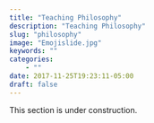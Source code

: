 ```yaml
---
title: "Teaching Philosophy"
description: "Teaching Philosophy"
slug: "philosophy"
image: "Emojislide.jpg"
keywords: ""
categories:
    - ""
date: 2017-11-25T19:23:11-05:00
draft: false
---
```

This section is under construction.
